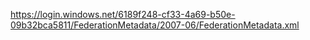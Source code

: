 https://login.windows.net/6189f248-cf33-4a69-b50e-09b32bca5811/FederationMetadata/2007-06/FederationMetadata.xml
